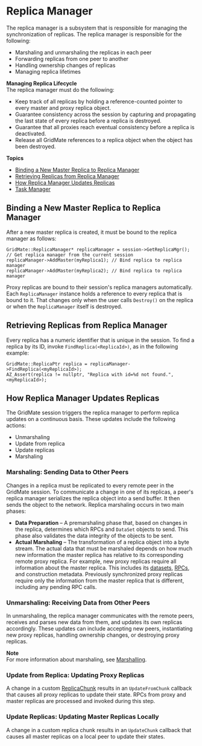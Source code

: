 # Replica Manager<a name="network-replicas-replica-manager"></a>

The replica manager is a subsystem that is responsible for managing the synchronization of replicas\. The replica manager is responsible for the following:
+ Marshaling and unmarshaling the replicas in each peer
+ Forwarding replicas from one peer to another
+ Handling ownership changes of replicas
+ Managing replica lifetimes

**Managing Replica Lifecycle**  
The replica manager must do the following:
+ Keep track of all replicas by holding a reference\-counted pointer to every master and proxy replica object\.
+ Guarantee consistency across the session by capturing and propagating the last state of every replica before a replica is destroyed\.
+ Guarantee that all proxies reach eventual consistency before a replica is deactivated\.
+ Release all GridMate references to a replica object when the object has been destroyed\.

**Topics**
+ [Binding a New Master Replica to Replica Manager](#network-replicas-binding-new-master-replica)
+ [Retrieving Replicas from Replica Manager](#network-replicas-retrieving-replicas-from-replica-manager)
+ [How Replica Manager Updates Replicas](#network-replicas-update)
+ [Task Manager](network-replicas-manager-task-manager.md)

## Binding a New Master Replica to Replica Manager<a name="network-replicas-binding-new-master-replica"></a>

After a new master replica is created, it must be bound to the replica manager as follows:

```
GridMate::ReplicaManager* replicaManager = session->GetReplicaMgr(); // Get replica manager from the current session
replicaManager->AddMaster(myReplica1); // Bind replica to replica manager
replicaManager->AddMaster(myReplica2); // Bind replica to replica manager
```

Proxy replicas are bound to their session's replica managers automatically\. Each `ReplicaManager` instance holds a reference to every replica that is bound to it\. That changes only when the user calls `Destroy()` on the replica or when the `ReplicaManager` itself is destroyed\.

## Retrieving Replicas from Replica Manager<a name="network-replicas-retrieving-replicas-from-replica-manager"></a>

Every replica has a numeric identifier that is unique in the session\. To find a replica by its ID, invoke `FindReplica(<ReplicaId>)`, as in the following example: 

```
GridMate::ReplicaPtr replica = replicaManager->FindReplica(<myReplicaId>); 
AZ_Assert(replica != nullptr, "Replica with id=%d not found.", <myReplicaId>);
```

## How Replica Manager Updates Replicas<a name="network-replicas-update"></a>

The GridMate session triggers the replica manager to perform replica updates on a continuous basis\. These updates include the following actions:
+ Unmarshaling
+ Update from replica
+ Update replicas
+ Marshaling

### Marshaling: Sending Data to Other Peers<a name="network-replicas-update-marshaling"></a>

Changes in a replica must be replicated to every remote peer in the GridMate session\. To communicate a change in one of its replicas, a peer's replica manager serializes the replica object into a send buffer\. It then sends the object to the network\. Replica marshaling occurs in two main phases: 
+ **Data Preparation** – A premarshaling phase that, based on changes in the replica, determines which RPCs and `DataSet` objects to send\. This phase also validates the data integrity of the objects to be sent\. 
+ **Actual Marshaling** – The transformation of a replica object into a byte stream\. The actual data that must be marshaled depends on how much new information the master replica has relative to its corresponding remote proxy replica\. For example, new proxy replicas require all information about the master replica\. This includes its [datasets](network-replicas-data-sets.md), [RPCs](network-replicas-remote-procedure-calls.md), and construction metadata\. Previously synchronized proxy replicas require only the information from the master replica that is different, including any pending RPC calls\.

### Unmarshaling: Receiving Data from Other Peers<a name="network-replicas-update-unmarshaling"></a>

In unmarshaling, the replica manager communicates with the remote peers, receives and parses new data from them, and updates its own replicas accordingly\. These updates can include accepting new peers, instantiating new proxy replicas, handling ownership changes, or destroying proxy replicas\.

**Note**  
For more information about marshaling, see [Marshalling](network-marshalling.md)\.

### Update from Replica: Updating Proxy Replicas<a name="network-replicas-update-updatefromreplica"></a>

A change in a custom [ReplicaChunk](network-replicas-chunks.md) results in an `UpdateFromChunk` callback that causes all proxy replicas to update their state\. RPCs from proxy and master replicas are processed and invoked during this step\.

### Update Replicas: Updating Master Replicas Locally<a name="network-replicas-update-updatereplica"></a>

A change in a custom replica chunk results in an `UpdateChunk` callback that causes all master replicas on a local peer to update their states\. 